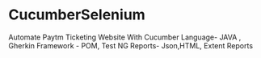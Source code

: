 # CucumberSelenium
Automate Paytm Ticketing Website With Cucumber 
Language- JAVA , Gherkin
Framework - POM, Test NG
Reports- Json,HTML, Extent Reports
